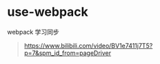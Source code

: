 # use-webpack

webpack 学习同步

> https://www.bilibili.com/video/BV1e7411j7T5?p=7&spm_id_from=pageDriver
